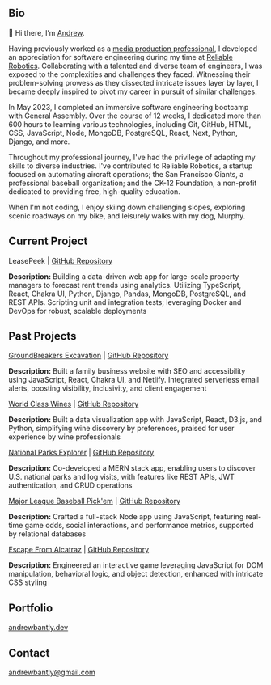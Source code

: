 ## Bio
👋 Hi there, I’m [Andrew](https://www.andrewbantly.dev/).

Having previously worked as a [media production professional](https://andrewbantly.me/), I developed an appreciation for software engineering during my time at [Reliable Robotics](https://reliable.co/). Collaborating with a talented and diverse team of engineers, I was exposed to the complexities and challenges they faced. Witnessing their problem-solving prowess as they dissected intricate issues layer by layer, I became deeply inspired to pivot my career in pursuit of similar challenges.

In May 2023, I completed an immersive software engineering bootcamp with General Assembly. Over the course of 12 weeks, I dedicated more than 600 hours to learning various technologies, including Git, GitHub, HTML, CSS, JavaScript, Node, MongoDB, PostgreSQL, React, Next, Python, Django, and more.

Throughout my professional journey, I've had the privilege of adapting my skills to diverse industries. I've contributed to Reliable Robotics, a startup focused on automating aircraft operations; the San Francisco Giants, a professional baseball organization; and the CK-12 Foundation, a non-profit dedicated to providing free, high-quality education.

When I'm not coding, I enjoy skiing down challenging slopes, exploring scenic roadways on my bike, and leisurely walks with my dog, Murphy.

## Current Project

LeasePeek | [GitHub Repository](https://github.com/andrewbantly/leasepeek)

**Description:** Building a data-driven web app for large-scale property managers to forecast rent trends using analytics. Utilizing TypeScript, React, Chakra UI, Python, Django, Pandas, MongoDB, PostgreSQL, and REST APIs. Scripting unit and integration tests; leveraging Docker and DevOps for robust, scalable deployments

## Past Projects

[GroundBreakers Excavation](https://groundbreakersexcavation.com) | [GitHub Repository](https://github.com/andrewbantly/groundbreakers)

**Description:** Built a family business website with SEO and accessibility using JavaScript, React, Chakra UI, and Netlify. Integrated serverless email alerts, boosting visibility, inclusivity, and client engagement

[World Class Wines](https://andrewbantly.github.io/world-class-wines) | [GitHub Repository](https://github.com/andrewbantly/world-class-wines#world-class-wines)

**Description:** Built a data visualization app with JavaScript, React, D3.js, and Python, simplifying wine discovery by preferences, praised for user experience by wine professionals

[National Parks Explorer](https://nps-explorer.netlify.app/) | [GitHub Repository](https://github.com/andrewbantly/npsexplorer-client)

**Description:** Co-developed a MERN stack app, enabling users to discover U.S. national parks and log visits, with features like REST APIs, JWT authentication, and CRUD operations

[Major League Baseball Pick'em](https://pickem.herokuapp.com/) | [GitHub Repository](https://github.com/andrewbantly/pickem#pickem)

**Description:** Crafted a full-stack Node app using JavaScript, featuring real-time game odds, social interactions, and performance metrics, supported by relational databases

[Escape From Alcatraz](https://andrewbantly.github.io/Escape-From-Alcatraz/) | [GitHub Repository](https://github.com/andrewbantly/Escape-From-Alcatraz#escape-from-alcatraz)

**Description:** Engineered an interactive game leveraging JavaScript for DOM manipulation, behavioral logic, and object detection, enhanced with intricate CSS styling

## Portfolio
[andrewbantly.dev](https://www.andrewbantly.dev/)

## Contact
andrewbantly@gmail.com
